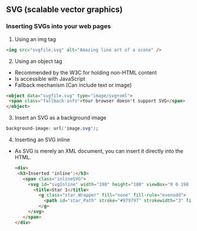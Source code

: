 ## SVG (scalable vector graphics)

### Inserting SVGs into your web pages

1. Using an img tag

  ```html
  <img src="svgfile.svg" alt="Amazing line art of a scone" />
  ```

2. Using an object tag
  - Recommended by the W3C for holding non-HTML content
  - Is accessible with JavaScript
  - Fallback mechanism (Can include text or image)

  ```html
  <object data="svgfile.svg" type="image/svg+xml">
   <span class="fallback-info">Your browser doesn't support SVG</span>
  </object>
  ```

3. Insert an SVG as a background image

  ```css
  background-image: url('image.svg');
  ```

4. Inserting an SVG inline
- As SVG is merely an XML document, you can insert it directly into the HTML.

  ```html
  <div>
   <h3>Inserted 'inline':</h3>
     <span class="inlineSVG">
       <svg id="svgInline" width="198" height="188" viewBox="0 0 198 188" xmlns="http://www.w3.org/2000/svg" xmlns:xlink="http://www.w3.org/1999/xlink">
         <title>Star 1</title>
           <g class="star_Wrapper" fill="none" fill-rule="evenodd">
             <path id="star_Path" stroke="#979797" strokewidth="3" fill="#F8E81C" d="M99 154l-58.78 30.902 11.227-65.45L3.89473.097l65.717-9.55L99 4l29.39 59.55 65.7169.548-47.553 46.353 11.22665.452z" />
           </g>
       </svg>
     </span>
  </div>
  ```
